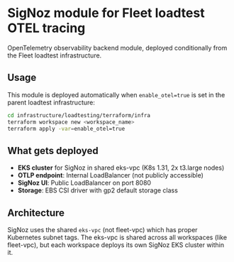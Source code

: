 # SigNoz module for Fleet loadtest OTEL tracing

OpenTelemetry observability backend module, deployed conditionally from the Fleet loadtest infrastructure.

## Usage

This module is deployed automatically when `enable_otel=true` is set in the parent loadtest infrastructure:

```bash
cd infrastructure/loadtesting/terraform/infra
terraform workspace new <workspace_name>
terraform apply -var=enable_otel=true
```

## What gets deployed

- **EKS cluster** for SigNoz in shared eks-vpc (K8s 1.31, 2x t3.large nodes)
- **OTLP endpoint**: Internal LoadBalancer (not publicly accessible)
- **SigNoz UI**: Public LoadBalancer on port 8080
- **Storage**: EBS CSI driver with gp2 default storage class

## Architecture

SigNoz uses the shared `eks-vpc` (not fleet-vpc) which has proper Kubernetes subnet tags. The eks-vpc is shared across all workspaces (like fleet-vpc), but each workspace deploys its own SigNoz EKS cluster within it.

